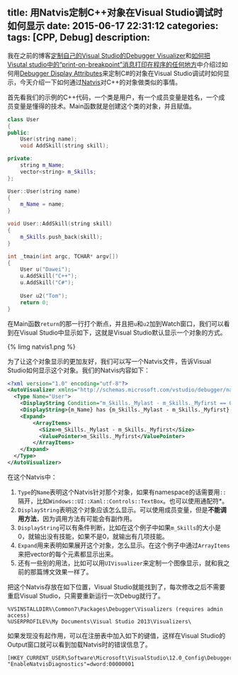 title: 用Natvis定制C++对象在Visual Studio调试时如何显示
date: 2015-06-17 22:31:12
categories:
tags: [CPP, Debug]
description: 
---
我在之前的博客[定制自己的Visual Studio的Debugger Visualizer](/2012/07/16/customize-your-own-debugger-visualizer-in-csharp/)和[如何把 Visutal studio中的“print-on-breakpoint”消息打印在程序的任何地方](/2012/07/13/print-message-to-anywhere-in-visual-studio-print-on-breakpoint/)中介绍过如何用[Debugger Display Attributes](https://msdn.microsoft.com/en-us/library/ms228992%28v=vs.110%29.aspx)来定制C#的对象在Visual Studio调试时如何显示，今天介绍一下如何通过[Natvis](https://msdn.microsoft.com/en-us/library/jj620914.aspx)对C++的对象做类似的事情。

首先看我们的示例的C++代码，一个类是用户，有一个成员变量是姓名，一个成员变量是懂得的技术。Main函数就是创建这个类的对象，并且赋值。

```c++
class User
{
public:
	User(string name);
	void AddSkill(string skill);

private:
	string m_Name;
	vector<string> m_Skills;
};

User::User(string name)
{
	m_Name = name;
}

void User::AddSkill(string skill)
{
	m_Skills.push_back(skill);
}

int _tmain(int argc, TCHAR* argv[])
{
	User u("Dawei");
	u.AddSkill("C++");
	u.AddSkill("C#");
    
	User u2("Tom");
	return 0;
}
```
在Main函数`return`的那一行打个断点，并且把`u`和`u2`加到Watch窗口，我们可以看到在Visual Studio中显示如下，这就是Visual Studio默认显示一个对象的方式。

{% limg natvis1.png %}

为了让这个对象显示的更加友好，我们可以写一个Natvis文件，告诉Visual Studio如何显示这个对象。我们的Natvis内容如下：

```xml
<?xml version="1.0" encoding="utf-8"?>
<AutoVisualizer xmlns="http://schemas.microsoft.com/vstudio/debugger/natvis/2010">
  <Type Name="User">
	<DisplayString Condition="m_Skills._Mylast - m_Skills._Myfirst == 0">{m_Name} has no skill!</DisplayString>
    <DisplayString>{m_Name} has {m_Skills._Mylast - m_Skills._Myfirst} skills!</DisplayString>
    <Expand>
		<ArrayItems>
		  <Size>m_Skills._Mylast - m_Skills._Myfirst</Size>
		  <ValuePointer>m_Skills._Myfirst</ValuePointer>
		</ArrayItems>
    </Expand>
  </Type>
</AutoVisualizer>
```

在这个Natvis中：
1. `Type`的`Name`表明这个Natvis针对那个对象，如果有namespace的话需要用`::`隔开，比如`Windows::UI::Xaml::Controls::TextBox`。也可以使用通配符*。  
1. `DisplayString`表明这个对象应该怎么显示。可以使用成员变量，但是**不能调用方法**，因为调用方法有可能会有副作用。  
1. `DisplayString`可以有条件判断，比如在这个例子中如果`m_Skills`的大小是0，就输出没有技能，如果不是0，就输出有几项技能。  
1. `Expand`用来表明如果展开这个对象，怎么显示。在这个例子中通过`ArrayItems`来把vector的每个元素都显示出来。  
1. 还有一些别的用法，比如可以用`UIVisualizer`来定制一个图像显示，就和我之前的那篇博文效果一样了。    

把这个Natvis存放在如下位置，Visual Studio就能找到了，每次修改之后不需要重启Visual Studio，只需要重新运行一次Debug就行了。
```
%VSINSTALLDIR%\Common7\Packages\Debugger\Visualizers (requires admin access)
%USERPROFILE%\My Documents\Visual Studio 2013\Visualizers\
```

如果发现没有起作用，可以在注册表中加入如下的键值，这样在Visual Studio的Output窗口就可以看到加载Natvis时的错误信息了。
```
[HKEY_CURRENT_USER\Software\Microsoft\VisualStudio\12.0_Config\Debugger]
"EnableNatvisDiagnostics"=dword:00000001 
```